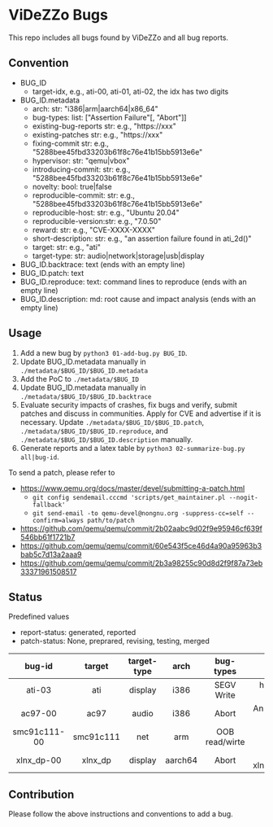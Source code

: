 # ViDeZZo Bugs

This repo includes all bugs found by ViDeZZo and all bug reports.

## Convention

+ BUG_ID
  + target-idx, e.g., ati-00, ati-01, ati-02, the idx has two digits
+ BUG_ID.metadata
  + arch:                str: "i386|arm|aarch64|x86_64"
  + bug-types:          list: ["Assertion Failure"[, "Abort"]]
  + existing-bug-reports str: e.g., "https://xxx"
  + existing-patches     str: e.g., "https://xxx"
  + fixing-commit        str: e.g., "5288bee45fbd33203b61f8c76e41b15bb5913e6e"
  + hypervisor:          str: "qemu|vbox"
  + introducing-commit:  str: e.g., "5288bee45fbd33203b61f8c76e41b15bb5913e6e"
  + novelty:            bool: true|false
  + reproducible-commit: str: e.g., "5288bee45fbd33203b61f8c76e41b15bb5913e6e"
  + reproducible-host:   str: e.g., "Ubuntu 20.04"
  + reproducible-version:str: e.g., "7.0.50"
  + reward:              str: e.g., "CVE-XXXX-XXXX"
  + short-description:   str: e.g., "an assertion failure found in ati_2d()"
  + target:              str: e.g., "ati"
  + target-type:         str: audio|network|storage|usb|display
+ BUG_ID.backtrace:     text (ends with an empty line)
+ BUG_ID.patch:         text
+ BUG_ID.reproduce:     text: command lines to reproduce (ends with an empty line)
+ BUG_ID.description:     md: root cause and impact analysis (ends with an empty line)

## Usage

1. Add a new bug by `python3 01-add-bug.py BUG_ID`.
2. Update BUG_ID.metadata manually in `./metadata/$BUG_ID/$BUG_ID.metadata`
3. Add the PoC to `./metadata/$BUG_ID`
4. Update BUG_ID.metadata manually in `./metadata/$BUG_ID/$BUG_ID.backtrace`
5. Evaluate security impacts of crashes, fix bugs and verify, submit patches and
discuss in communities. Apply for CVE and advertise if it is necessary. Update
`./metadata/$BUG_ID/$BUG_ID.patch`, `./metadata/$BUG_ID/$BUG_ID.reproduce`, and
`./metadata/$BUG_ID/$BUG_ID.description` manually.
6. Generate reports and a latex table by `python3 02-summarize-bug.py
all|bug-id`.

To send a patch, please refer to
+ https://www.qemu.org/docs/master/devel/submitting-a-patch.html
    + `git config sendemail.cccmd 'scripts/get_maintainer.pl --nogit-fallback'`
    + `git send-email -to qemu-devel@nongnu.org -suppress-cc=self --confirm=always path/to/patch`
+ https://github.com/qemu/qemu/commit/2b02aabc9d02f9e95946cf639f546bb61f1721b7
+ https://github.com/qemu/qemu/commit/60e543f5ce46d4a90a95963b3bab5c7d13a2aaa9
+ https://github.com/qemu/qemu/commit/2b3a98255c90d8d2f9f87a73eb33371961508517

## Status

Predefined values
+ report-status: generated, reported
+ patch-status: None, preprared, revising, testing, merged

|bug-id|target|target-type|arch|bug-types|short-description|novelty|reward|report-status|patch-status|fixing-commit|
|:---:|:---:|:---:|:---:|:---:|:---:|:---:|:---:|:---:|:---:|:---:|
|ati-03|ati|display|i386|SEGV Write|hw/display/ati_2d: Third SEGV in ati_2d.c|True|None|generated|None|None|
|ac97-00|ac97|audio|i386|Abort|An abort was just triggered in audio_calloc|True|None|generated|None|None|
|smc91c111-00|smc91c111|net|arm|OOB read/wirte|OOB read/write in smc91c111|True|None|generated|None|None|
|xlnx_dp-00|xlnx_dp|display|aarch64|Abort|Abort in xlnx_dp_aux_set_command|True|None|reported|revising|None|



## Contribution

Please follow the above instructions and conventions to add a bug.
